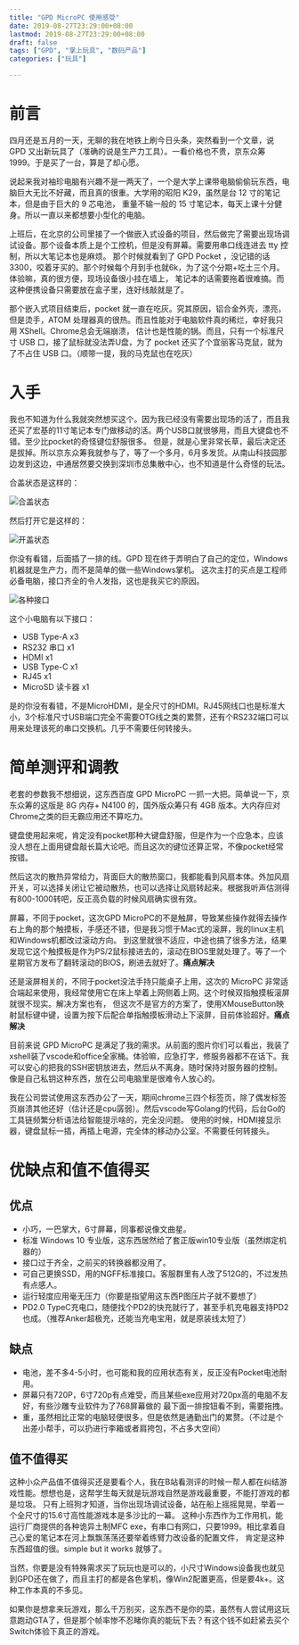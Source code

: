 ```yaml
---
title: "GPD MicroPC 使用感受"
date: 2019-08-27T23:29:00+08:00
lastmod: 2019-08-27T23:29:00+08:00
draft: false
tags: ["GPD", "掌上玩具", "数码产品"]
categories: ["玩具"]

---
```


# 前言

四月还是五月的一天，无聊的我在地铁上刷今日头条，突然看到一个文章，说 GPD 又出新玩具了（准确的说是生产力工具）。一看价格也不贵，京东众筹 1999。于是买了一台，算是了却心愿。

说起来我对袖珍电脑有兴趣不是一两天了，一个是大学上课带电脑偷偷玩东西，电脑巨大无比不好藏，而且真的很重。大学用的昭阳 K29，虽然是台 12 寸的笔记本，但是由于巨大的 9 芯电池，
重量不输一般的 15 寸笔记本，每天上课十分健身。所以一直以来都想要小型化的电脑。

上班后，在北京的公司里接了一个做嵌入式设备的项目，然后做完了需要出现场调试设备。那个设备本质上是个工控机，但是没有屏幕。需要用串口线连进去 tty 控制，所以大笔记本也是麻烦。
那个时候就看到了 GPD Pocket ，没记错的话 3300，咬着牙买的。那个时候每个月到手也就6k，为了这个分期+吃土三个月。体验嘛，真的很方便，现场设备很小挂在墙上，
笔记本的话需要拖着很难搞。而这种便携设备只需要放在盒子里，连好线敲就是了。

那个嵌入式项目结束后，pocket 就一直在吃灰。究其原因，铝合金外壳，漂亮，但是烫手，ATOM 处理器真的很热。而且性能对于电脑软件真的稀烂，幸好我只用 XShell。Chrome总会无端崩溃，
估计也是性能的锅。而且，只有一个标准尺寸 USB 口，接了鼠标就没法弄U盘，为了 pocket 还买了个宜丽客马克鼠，就为了不占住 USB 口。（顺带一提，我的马克鼠也在吃灰）

<!--more-->

# 入手

我也不知道为什么我就突然想买这个。因为我已经没有需要出现场的活了，而且我还买了宏基的11寸笔记本专门做移动的活。两个USB口就很够用，而且大键盘也不错。至少比pocket的奇怪键位舒服很多。
但是，就是心里非常长草，最后决定还是拔掉。所以京东众筹我就参与了，等了一个多月，6月多发货。从南山科技园那边发到这边，中通居然要交换到深圳市总集散中心，也不知道是什么奇怪的玩法。

合盖状态是这样的：

![合盖状态](/img/gpdmicropc/closed.jpg)

然后打开它是这样的：

![开盖状态](/img/gpdmicropc/opend.jpg)

你没有看错，后面插了一排的线。GPD 现在终于弄明白了自己的定位，Windows 机器就是生产力，而不是简单的做一些Windows掌机。
这次主打的买点是工程师必备电脑，接口齐全的令人发指，这也是我买它的原因。

![各种接口](/img/gpdmicropc/port.jpg)

这个小电脑有以下接口：

- USB Type-A x3
- RS232 串口 x1
- HDMI x1
- USB Type-C x1
- RJ45 x1
- MicroSD 读卡器 x1

是的你没有看错，不是MicroHDMI，是全尺寸的HDMI。RJ45网线口也是标准大小，3个标准尺寸USB端口完全不需要OTG线之类的累赘，还有个RS232端口可以用来处理该死的串口交换机。几乎不需要任何转接头。

# 简单测评和调教

老套的参数我不想细说，这东西百度 GPD MicroPC 一抓一大把。简单说一下，京东众筹的这版是 8G 内存+ N4100 的，国外版众筹只有 4GB 版本。大内存应对Chrome之类的巨无霸应用还不算吃力。

键盘使用起来呢，肯定没有pocket那种大键盘舒服，但是作为一个应急本，应该没人想在上面用键盘敲长篇大论吧。而且这次的键位还算正常，不像pocket经常按错。

然后这次的散热异常给力，背面巨大的散热窗口，我都能看到风扇本体。外加风扇开关，可以选择关闭让它被动散热，也可以选择让风扇转起来。根据我听声估测得有800-1000转吧，反正高负载的时候风扇确实很有效。

屏幕，不同于pocket，这次GPD MicroPC的不是触屏，导致某些操作就得去操作右上角的那个触摸板，手感还不错，但是我习惯于Mac式的滚屏，我的linux主机和Windows机都改过滚动方向。
到这里就很不适应，中途也搞了很多方法，结果发现它这个触摸板是作为PS/2鼠标接进去的，滚动在BIOS里就处理了。等了一个星期官方发布了翻转滚动的BIOS，刷进去就好了。**痛点解决**

还是滚屏相关的，不同于pocket没法手持只能桌子上用，这次的 MicroPC 非常适合端起来使用，我经常使用它在床上举着上网侧着上网。这个时候双指触摸板滚屏就很不现实。解决方案也有，
但这次不是官方的方案了，使用XMouseButton映射鼠标键中键，设置为按下后配合单指触摸板滑动上下滚屏，目前体验超好。**痛点解决**

目前来说 GPD MicroPC 是满足了我的需求。从前面的图片你们可以看出，我装了xshell装了vscode和office全家桶。体验嘛，应急打字，修服务器都不在话下。我可以安心的把我的SSH密钥放进去，然后从不离身。随时保持对服务器的控制。像是自己私钥这种东西，放在公司电脑里是很难令人放心的。

我在公司尝试使用这东西办公了一天，期间chrome三四个标签页，除了偶发标签页崩溃其他还好（估计还是cpu孱弱）。然后vscode写Golang的代码，后台Go的工具链频繁分析语法给智能提示啥的，完全没问题。
使用的时候，HDMI接显示器，键盘鼠标一插，再插上电源，完全体的移动办公室。不需要任何转接头。

# 优缺点和值不值得买

## 优点

- 小巧，一巴掌大，6寸屏幕，同事都说像文曲星。
- 标准 Windows 10 专业版，这东西居然给了套正版win10专业版（虽然绑定机器的）
- 接口过于齐全，之前买的转换器都没用了。
- 可自己更换SSD，用的NGFF标准接口。客服群里有人改了512G的，不过发热有点感人。
- 运行轻度应用毫无压力（你要是指望用这东西P图压片子就不要想了）
- PD2.0 TypeC充电口，随便找个PD2的快充就行了，甚至手机充电器支持PD2也成。（推荐Anker超极充，还能当充电宝用，就是原装线太短了）

## 缺点

- 电池，差不多4-5小时，也可能和我的应用状态有关，反正没有Pocket电池耐用。
- 屏幕只有720P，6寸720p有点难受，而且某些exe应用对720px高的电脑不友好，有些沙雕专业软件为了768屏幕做的
最下面一排按钮看不到，需要拖拽。
- 重，虽然相比正常的电脑轻便很多，但是依然是通勤出门的累赘。（不过是个出差小帮手，可以扔进行李箱或者肩挎包，不占多大空间）

## 值不值得买

这种小众产品值不值得买还是要看个人，我在B站看测评的时候一帮人都在纠结游戏性能。想想也是，这帮学生每天就是玩游戏自然是游戏最重要，不能打游戏的都是垃圾。
只有上班狗才知道，当你出现场调试设备，站在船上摇摇晃晃，举着一个全尺寸的15.6寸高性能游戏本是多沙比的一幕。
这种小东西作为工作用机，能运行厂商提供的各种诡异土制MFC exe，有串口有网口，只要1999。相比拿着自己心爱的笔记本在河上飘飘荡荡还要举着练臂力改设备的配置文件，
肯定是这种东西超值的很。simple but it works 就够了。

当然，你要是没有特殊需求买了玩玩也是可以的，小尺寸Windows设备我也就见到GPD还在做了，而且主打的都是各色掌机，像Win2配置更高，但是要4k+。这种工作本真的不多见。

如果你是想拿来玩游戏，那么千万别买，这东西不是你的菜，虽然有人尝试用这玩意跑动GTA了，但是那个帧率惨不忍睹你真的能玩下去？有这个钱不如赶紧去买个Switch体验下真正的游戏。